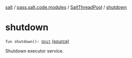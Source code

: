 [salt](../../index.md) / [pass.salt.code.modules](../index.md) / [SaltThreadPool](index.md) / [shutdown](./shutdown.md)

# shutdown

`fun shutdown(): `[`Unit`](https://kotlinlang.org/api/latest/jvm/stdlib/kotlin/-unit/index.html) [(source)](https://github.com/kurbaniec-tgm/salt/tree/master/code/modules/SaltThreadPool.kt#L67)

Shutdown executor service.

